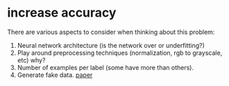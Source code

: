 # increase accuracy
There are various aspects to consider when thinking about this problem:

1. Neural network architecture (is the network over or underfitting?)
2. Play around preprocessing techniques (normalization, rgb to grayscale, etc)
    why?
3. Number of examples per label (some have more than others).
4. Generate fake data.
[paper](http://yann.lecun.com/exdb/publis/pdf/sermanet-ijcnn-11.pdf)
